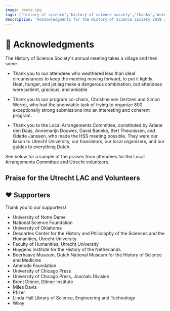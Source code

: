 ```yaml
---
image: /meta.jpg
tags: ['history of science','history of science society','thanks','Acknowledgments']
description: 'Acknowledgments for the History of Science Society 2019 annual meeting'
---
```

# 🌷 Acknowledgments

The History of Science Society&apos;s annual meeting takes a village and then some.

- Thank you to our attendees who weathered less than ideal circumstances to keep the meeting moving forward, to put it lightly. Heat, hunger, and jet lag make a dangerous combination, but attendees were patient, gracious, and amiable.

- Thank you to our program co-chairs, Christine von Oertzen and Simon Werret, who had the unenviable task of trying to organize 800 exceptionally strong submissions into an interesting and coherent program.

- Thank you to the Local Arrangements Committee, constituted by Ariane den Daas, Annemarijn Douwes, David Baneke, Bert Theunissen, and Odette Janssen, who made the HSS meeting possible. They were our liason to Utrecht University, our translators, our local organizers, and our guides to everything Dutch.

See below for a sample of the praises from attendees for the Local Arrangements Committee and Utrecht volunteers.

## Praise for the Utrecht LAC and Volunteers

<div class="choice-quotes">
<pullQuote title="The local organizers did a fantastic job, especially in light of the changes
that needed to be made as a result of the unusual temperatures. I think this
was the best-ever HSS meeting I've attended." />
<pullQuote title="I mostly want to praise them for the incredibly fantastic job. They
immediately understood that the one thing that was urgently needed (on
top of everything else) was cold water everywhere, and a lot of it. This
worked excellently well. I also was impressed by their ability to reschedule
sessions spontaneously into rooms with AC. Top job!! Thank you very, very
much!!" />
<pullQuote title="They were fantastic!! They worked with unusual conditions and rose to the
challenge-impressive!" />
<pullQuote title="Very pleasant venue, good signage, friendly and knowledgeable student
assistants." />
<pullQuote title="I think they did a heroic job in unprecedented climatic conditions. I really
appreciated the water (including the 'real' fruity water), the reusable drink
flask, the efficiency of registration etc., the resources of the institution as a
whole. I know this is not a suggestion, but I would like to express it anyway,
since it was one of the best HSS meetings I have attended!" />
<pullQuote title="The student assistants were uniformly awesome -- super helpful and
friendly and doing a great job. Thanks!" />
<pullQuote title="A big thank you for the extremely smooth organisation!
The 'Crew' was always easily recognisable with their yellow shirts, they
were everywhere (which was amazing), and also did a really good job in
pointing people into the right direction for the lectures. A suburb
organisation, thanks!" />
<pullQuote title="This was a very successful congress, due to your (typically Dutch)
preparation and hard work. :-)
Communication was excellent.
You did an EXCELLENT job of addressing the heat emergency. This type
of situation is a Local Arrangements Committee's worst nightmare. You
kept everyone safe, calm, and engaged. Every session I attended, even on
the hottest two days, had a good audience. The Descartes students in the
yellow shirts were FANTASTIC. They were a key to your success, as well
as the hard-working organizers.
Congratulations! And thank you very much for hosting us so generously." />
<pullQuote title="The staff and technicians on the ground were excellent! They were kind,
knowledgeable, responsive, patient, and numerous!!" />
</div>

## ❤️ Supporters
Thank you to our supporters!

- University of Notre Dame
- National Science Foundation
- University of Oklahoma
- Descartes Center for the History and Philosophy of the Sciences and the Humanities, Utrecht University
- Faculty of Humanities, Utrecht University
- Huygens Institute for the History of the Netherlands
- Boerhaave Museum, Dutch National Museum for the History of Science and Medicine
- Ammodo Foundation
- University of Chicago Press
- University of Chicago Press, Journals Division
- Brent Dibner, Dibner Institute
- Miles Davis
- Pfizer
- Linda Hall Library of Science, Engineering and Technology
- Wiley

<joinTheConvo />